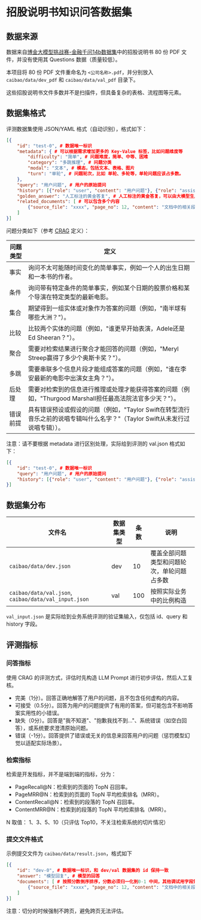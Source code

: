 # 招股说明书知识问答数据集

## 数据来源

数据来自[博金大模型挑战赛-金融千问14b数据集](https://www.modelscope.cn/datasets/BJQW14B/bs_challenge_financial_14b_dataset/summary)中的招股说明书 80 份 PDF 文件，并没有使用其 Questions 数据（质量较低）。

本项目将 80 份 PDF 文件重命名为 `<公司名称>.pdf`，并分别放入 `caibao/data/dev_pdf` 和 `caibao/data/val_pdf` 目录下。

这些招股说明书文件多数并不是扫描件，但具备复杂的表格、流程图等元素。

## 数据集格式

评测数据集使用 JSON/YAML 格式（自动识别），格式如下：

```json
[{
    "id": "test-0", # 数据唯一标识
    "metadata": { # 可以根据需求增加更多的 Key-Value 标签，比如问题维度等
        "difficulty": "简单", # 问题难度，简单、中等、困难
        "category": "多跳推理", # 问题分类
        "modal": "文本", # 模态，包括文本、表格、图片
        "turn": "单轮", # 问题轮次，比如 单轮、多轮等，单轮问题应该占多数。
    },
    "query": "用户问题", # 用户的原始提问
    "history": [{"role": "user", "content": "用户问题"}, {"role": "assistant", "content": "模型回复"}], # 多轮对话历史会话，单轮对话为空数组。
    "golden_answer": "人工标注的黄金答复", # 人工标注的黄金答复，可以由大模型生成后人工修订而来
    "related_documents": [ # 可以包含多个内容
        {"source_file": "xxxx", "page_no": 12, "content": "文档中的相关段落内容"} # source_file：原始文档名称，page_no：文档中的页码，content: 文档中的相关段落内容，如果是表格使用 <table></table> HTML 格式
    ]
}]
```

问题分类如下（参考 [CRAG](https://arxiv.org/abs/2406.04744) 定义）：

| 问题类型 | 定义 |
|---------|------|
| 事实 | 询问不太可能随时间变化的简单事实，例如一个人的出生日期和一本书的作者。 |
| 条件 | 询问带有特定条件的简单事实，例如某个日期的股票价格和某个导演在特定类型的最新电影。 |
| 集合 | 期望得到一组实体或对象作为答案的问题（例如，"南半球有哪些大洲？"）。 |
| 比较 | 比较两个实体的问题（例如，"谁更早开始表演，Adele还是Ed Sheeran？"）。 |
| 聚合 | 需要对检索结果进行聚合才能回答的问题（例如，"Meryl Streep赢得了多少个奥斯卡奖？"）。 |
| 多跳 | 需要串联多个信息片段才能组成答案的问题（例如，"谁在李安最新的电影中出演女主角？"）。 |
| 后处理 | 需要对检索到的信息进行推理或处理才能获得答案的问题（例如，"Thurgood Marshall担任最高法院法官多少天？"）。 |
| 错误前提 | 具有错误预设或假设的问题（例如，"Taylor Swift在转型流行音乐之前的说唱专辑叫什么名字？"（Taylor Swift从未发行过说唱专辑））。 |

注意：请不要根据 metadata 进行区别处理，实际给到评测的 val.json 格式如下：

```json
[{
    "id": "test-0", # 数据唯一标识
    "query": "用户问题", # 用户的原始提问
    "history": [{"role": "user", "content": "用户问题"}, {"role": "assistant", "content": "模型回复"}], # 多轮对话历史会话，单轮对话为空数组。
}]
```

## 数据集分布

| 文件名 | 数据集类型 | 条数 | 说明 |
| --- | --- | --- | --- |
| `caibao/data/dev.json` | dev | 10 | 覆盖全部问题类型和问题轮次，单轮问题占多数 |
| `caibao/data/val.json`, `caibao/data/val_input.json` | val | 100 | 按照实际业务中的比例构造 |

`val_input.json` 是实际给到业务系统评测的验证集输入，仅包括 id、query 和 history 字段。

## 评测指标

### 问答指标

使用 CRAG 的评测方式，评估时先构造 LLM Prompt 进行初步评估，然后人工复核。

- 完美（1分）。回答正确地解答了用户的问题，且不包含任何虚构的内容。
- 可接受（0.5分）。回答为用户的问题提供了有用的答案，但可能包含不影响答案实用性的小错误。
- 缺失（0分）。回答是"我不知道"、"抱歉我找不到..."、系统错误（如空白回答），或系统要求澄清原始问题。
- 错误（-1分）。回答提供了错误或无关的信息来回答用户的问题（惩罚模型幻觉以适配实际场景）。

### 检索指标

检索是开发指标，并不是端到端的指标，分为：

- PageRecall@N：检索到的页面的 TopN 召回率。
- PageMRR@N：检索到的页面的 TopN 平均检索排名（MRR）。
- ContentRecall@N：检索到的段落的 TopN 召回率。
- ContentMRR@N：检索到的段落的 TopN 平均检索排名（MRR）。

N 取值： 1、3、5、10（只评估 Top10，不关注检索系统的切片情况）

### 提交文件格式

示例提交文件为 `caibao/data/result.json`，格式如下

```json
[{
    "id": "dev-0", # 数据唯一标识，和 dev/val 数据集的 id 保持一致
    "answer": "模型回复", # 模型的回答
    "documents": [ # 按照分数倒序排序，分数必须归一化到0-1 中间，其他调试用字段需要用下划线开头会直接忽略。
        {"source_file": "xxxx", "page_no": 12, "content": "文档中的相关段落内容", "score": 0.91} # source_file：原始文档名称，page_no：文档中的页码，content: 文档中的相关段落内容，如果是表格使用 <table></table> HTML 格式
    ]
}]
```

注意：切分的时候强制不跨页，避免跨页无法评估。
